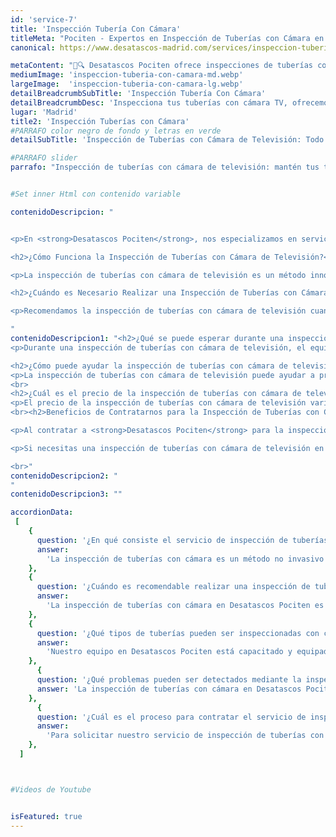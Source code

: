 ```yaml
---
id: 'service-7'
title: 'Inspección Tubería Con Cámara'
titleMeta: "Pociten - Expertos en Inspección de Tuberías con Cámara en Madrid"
canonical: https://www.desatascos-madrid.com/services/inspeccion-tuberia-con-camara

metaContent: "🎥🔍 Desatascos Pociten ofrece inspecciones de tuberías con cámara en Madrid. Detectamos y solucionamos problemas de manera eficiente. ☎️ Llámanos al 647 376 782."
mediumImage: 'inspeccion-tuberia-con-camara-md.webp'
largeImage:  'inspeccion-tuberia-con-camara-lg.webp'
detailBreadcrumbSubTitle: 'Inspección Tubería Con Cámara'
detailBreadcrumbDesc: 'Inspecciona tus tuberías con cámara TV, ofrecemos los mejores precios.'
lugar: 'Madrid'
title2: 'Inspección Tuberías con Cámara'
#PARRAFO color negro de fondo y letras en verde
detailSubTitle: 'Inspección de Tuberías con Cámara de Televisión: Todo lo que Necesitas Saber'

#PARRAFO slider
parrafo: "Inspección de tuberías con cámara de televisión: mantén tus tuberías en buen estado con Desatascos Pociten"


#Set inner Html con contenido variable

contenidoDescripcion: "


<p>En <strong>Desatascos Pociten</strong>, nos especializamos en servicios de inspección de tuberías con cámara de televisión en Madrid. Con más de 25 años de experiencia, entendemos la importancia de mantener las tuberías de tu hogar o negocio en buen estado y cómo una inspección profesional puede prevenir futuros problemas y ahorrar dinero a largo plazo. 🏠💰</p>

<h2>¿Cómo Funciona la Inspección de Tuberías con Cámara de Televisión?</h2>

<p>La inspección de tuberías con cámara de televisión es un método innovador que permite visualizar el interior de las tuberías en tiempo real. Nuestro equipo utiliza cámaras de alta definición y equipos especializados para detectar cualquier problema, como obstrucciones, fugas, roturas y corrosión. 📹🔧</p>

<h2>¿Cuándo es Necesario Realizar una Inspección de Tuberías con Cámara de Televisión?</h2>

<p>Recomendamos la inspección de tuberías con cámara de televisión cuando se presentan problemas recurrentes de drenaje, malos olores o para prevenir futuros problemas. Este método es esencial para determinar la causa de obstrucciones recurrentes en las tuberías. 🚿👃</p>

"
contenidoDescripcion1: "<h2>¿Qué se puede esperar durante una inspección de tuberías con cámara de televisión?</h2>
<p>Durante una inspección de tuberías con cámara de televisión, el equipo de Desatascos Pociten trabajará para identificar cualquier problema dentro de las tuberías, como obstrucciones, fugas, roturas, corrosión, entre otros. Nuestros profesionales también pueden identificar problemas potenciales, como tuberías dañadas o que necesitan ser reemplazadas en un futuro cercano. En caso de encontrar un problema, el equipo de Desatascos Pociten elaborará un plan de acción para solucionarlo.</p>

<h2>¿Cómo puede ayudar la inspección de tuberías con cámara de televisión a prevenir problemas futuros?</h2>
<p>La inspección de tuberías con cámara de televisión puede ayudar a prevenir problemas futuros identificando problemas potenciales antes de que se conviertan en emergencias costosas. Además, nuestros profesionales te proporcionarán recomendaciones para el mantenimiento de las tuberías, como la limpieza regular y el uso de productos de limpieza seguros para evitar la acumulación de desechos.</p>
<br>
<h2>¿Cuál es el precio de la inspección de tuberías con cámara de televisión?</h2>
<p>El precio de la inspección de tuberías con cámara de televisión varía según la ubicación, el tamaño de las tuberías y la complejidad del trabajo. En Desatascos Pociten, ofrecemos precios competitivos y transparentes, y nos aseguramos de proporcionar un presupuesto detallado antes de comenzar cualquier trabajo.</p>
<br><h2>Beneficios de Contratarnos para la Inspección de Tuberías con Cámara de Televisión</h2>

<p>Al contratar a <strong>Desatascos Pociten</strong> para la inspección de tuberías con cámara de televisión, te beneficias de nuestra experiencia y equipo especializado. Detectamos y solucionamos problemas de manera eficiente, ahorrándote dinero a largo plazo y previniendo futuros problemas. Además, ofrecemos precios competitivos y transparentes. 💪💲</p>

<p>Si necesitas una inspección de tuberías con cámara de televisión en Madrid, no dudes en <strong>contactarnos</strong> al <a href='tel://+34915771949'>647 376 782</a>. Estamos disponibles las 24 horas del día para atender tus necesidades. 🕒📞</p>

<br>"
contenidoDescripcion2: "
"
contenidoDescripcion3: ""

accordionData:
 [
    {
      question: '¿En qué consiste el servicio de inspección de tuberías con cámara en Desatascos Pociten?',
      answer:
        'La inspección de tuberías con cámara es un método no invasivo que utilizamos en Desatascos Pociten para evaluar el estado y las condiciones internas de las tuberías y sistemas de drenaje. Utilizamos cámaras de alta resolución montadas en equipos especializados para navegar por las tuberías y obtener imágenes detalladas de su interior, lo que nos permite identificar problemas y planificar soluciones adecuadas.',
    },
    {
      question: '¿Cuándo es recomendable realizar una inspección de tuberías con cámara en Desatascos Pociten?',
      answer:
        'La inspección de tuberías con cámara en Desatascos Pociten es recomendable en diversas situaciones, como cuando se sospecha de una obstrucción persistente, se requiere localizar la causa de malos olores, se necesita evaluar el estado de las tuberías antes de una compra de inmueble o se desea realizar un mantenimiento preventivo para evitar futuros problemas.',
    },
    {
      question: '¿Qué tipos de tuberías pueden ser inspeccionadas con cámaras en Desatascos Pociten?',
      answer:
        'Nuestro equipo en Desatascos Pociten está capacitado y equipado para realizar inspecciones con cámaras en una amplia variedad de tuberías, tanto en instalaciones residenciales como comerciales e industriales. Podemos inspeccionar tuberías de PVC, hormigón, hierro fundido, acero, entre otros materiales, así como sistemas de alcantarillado y drenaje pluvial.',
    },
      {
      question: '¿Qué problemas pueden ser detectados mediante la inspección de tuberías con cámara en Desatascos Pociten?',
      answer: 'La inspección de tuberías con cámara en Desatascos Pociten nos permite identificar una amplia gama de problemas, como obstrucciones, raíces intrusivas, acumulación de sedimentos, grietas, fugas, desplazamientos, corrosión y otros signos de desgaste o daño en las tuberías y sistemas de drenaje.'
    },
      {
      question: '¿Cuál es el proceso para contratar el servicio de inspección de tuberías con cámara en Desatascos Pociten?',
      answer:
        'Para solicitar nuestro servicio de inspección de tuberías con cámara, puede ponerse en contacto con nuestro equipo de atención al cliente a través de nuestro teléfono, correo electrónico o formulario de contacto en nuestra página web. Estaremos encantados de brindarle más información sobre el proceso y programar una cita para llevar a cabo la inspección en su propiedad.',
    },
  ]



#Videos de Youtube


isFeatured: true
---
```


